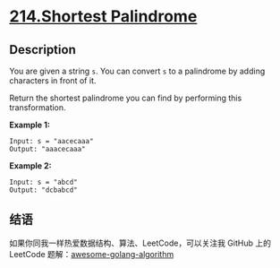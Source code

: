 # [214.Shortest Palindrome][title]

## Description
You are given a string `s`. You can convert `s` to a palindrome by adding characters in front of it.

Return the shortest palindrome you can find by performing this transformation.

**Example 1:**

```
Input: s = "aacecaaa"
Output: "aaacecaaa"
```

__Example 2:__

```
Input: s = "abcd"
Output: "dcbabcd"
```


## 结语

如果你同我一样热爱数据结构、算法、LeetCode，可以关注我 GitHub 上的 LeetCode 题解：[awesome-golang-algorithm][me]

[title]: https://leetcode.com/problems/shortest-palindrome/
[me]: https://github.com/Golang-Solutions/awesome-golang-algorithm
